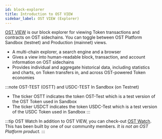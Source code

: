 ```yaml
---
id: block-explorer
title: Introduction to OST VIEW
sidebar_label: OST VIEW (Explorer)
---
```


[OST VIEW](https://view.ost.com) is our block explorer for viewing Token transactions and contracts on OST sidechains. You can toggle between OST Platform Sandbox (testnet) and Production (mainnet) views.
* A multi-chain explorer, a search engine and a browser 
* Gives a view into human-readable block, transaction, and account information on OST sidechains
* Provides individual and aggregate historical data, including statistics and charts, on Token transfers in, and across OST-powered Token economies

:::note OST-TEST (OSTT) and USDC-TEST
In Sandbox (on Testnet) 
* The ticker OSTT indicates the token OST-Test which is a test version of the OST Token used in Sandbox
* The ticker USDCT indicates the token USDC-Test which is a test version of the USDC Token used in Sandbox
:::

:::tip OST Watch
In addition to OST VIEW, you can check-out [OST Watch](https://ostwatch.com). This has been built by one of our community members. _It is not an OST Platform product._
:::